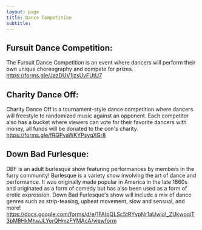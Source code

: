 ```yaml
---
layout: page
title: Dance Competition
subtitle:
---
```

## Fursuit Dance Competition:&nbsp;

The Fursuit Dance Competition is an event where dancers will perform their own unique choreography and compete for prizes.&nbsp;<br>https://forms.gle/JazDUV1jzsUvFUtU7

## Charity Dance Off:

Charity Dance Off is a tournament-style dance competition where dancers will freestyle to randomized music against an opponent. Each competitor also has a bucket where viewers can vote for their favorite dancers with money, all funds will be donated to the con's charity.<br>https://forms.gle/fRGPvaWKYPsyqXGr8

## Down Bad Furlesque:

DBF is an adult burlesque show featuring performances by members in the furry community! Burlesque is a variety show involving the art of dance and performance. It was originally made popular in America in the late 1860s and originated as a form of comedy but has also been used as a form of erotic expression. Down Bad Furlesque's show will include a mix of dance genres such as strip-teasing, upbeat movement, slow and sensual, and more!<br>https://docs.google.com/forms/d/e/1FAIpQLSc5tRYvpNr1aUwio\_ZUkwoqiT3bM8HkMhwJLYerQHmzFYMAcA/viewform